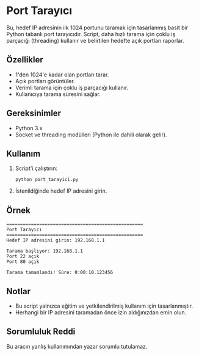 
# Port Tarayıcı

Bu, hedef IP adresinin ilk 1024 portunu taramak için tasarlanmış basit bir Python tabanlı port tarayıcıdır. 
Script, daha hızlı tarama için çoklu iş parçacığı (threading) kullanır ve belirtilen hedefte açık portları raporlar.

## Özellikler
- 1'den 1024'e kadar olan portları tarar.
- Açık portları görüntüler.
- Verimli tarama için çoklu iş parçacığı kullanır.
- Kullanıcıya tarama süresini sağlar.

## Gereksinimler
- Python 3.x
- Socket ve threading modülleri (Python ile dahili olarak gelir).

## Kullanım
1. Script'i çalıştırın:
    ```
    python port_tarayici.py
    ```
3. İstenildiğinde hedef IP adresini girin.

## Örnek
```
==================================================
Port Tarayıcı
==================================================
Hedef IP adresini girin: 192.168.1.1

Tarama başlıyor: 192.168.1.1
Port 22 açık
Port 80 açık

Tarama tamamlandı! Süre: 0:00:10.123456
```

## Notlar
- Bu script yalnızca eğitim ve yetkilendirilmiş kullanım için tasarlanmıştır.
- Herhangi bir IP adresini taramadan önce izin aldığınızdan emin olun.

## Sorumluluk Reddi
Bu aracın yanlış kullanımından yazar sorumlu tutulamaz.
